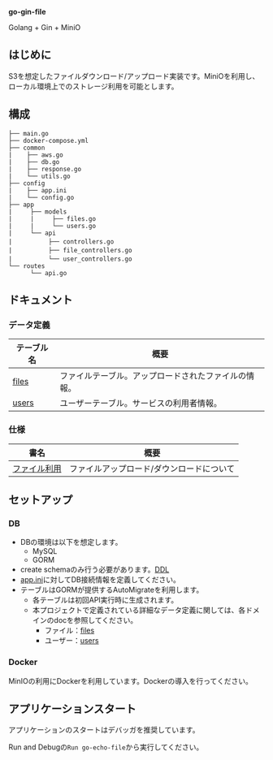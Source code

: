 **go-gin-file**

Golang + Gin + MiniO

## はじめに
S3を想定したファイルダウンロード/アップロード実装です。MiniOを利用し、ローカル環境上でのストレージ利用を可能とします。

## 構成
```
├── main.go
├── docker-compose.yml
├── common
|    ├── aws.go
|    ├── db.go
|    ├── response.go
|    └── utils.go
├── config
|    ├── app.ini
|    └── config.go
├── app
|     ├── models
|     |     ├── files.go
|     |     └── users.go
|     └── api
|　　　　　　├── controllers.go 
|　　　　　　├── file_controllers.go 
|　　　　　　└── user_controllers.go
└── routes
      └── api.go
```
## ドキュメント
### データ定義
| テーブル名                                                                         | 概要                                                 |
| ---------------------------------------------------------------------------------- | ---------------------------------------------------- |
| [files](https://github.com/chalmeal/go-gin-file/blob/master/.doc/data/mails.md)    | ファイルテーブル。アップロードされたファイルの情報。 |
| [users](https://github.com/chalmeal/go-gin-file/blob/master/.doc/data/historys.md) | ユーザーテーブル。サービスの利用者情報。             |

### 仕様
| 書名                                                                                    | 概要                                      |
| --------------------------------------------------------------------------------------- | ----------------------------------------- |
| [ファイル利用](https://github.com/chalmeal/go-gin-file/blob/master/.doc/method/file.md) | ファイルアップロード/ダウンロードについて |

## セットアップ

### DB
* DBの環境は以下を想定します。
  * MySQL
  * GORM
* create schemaのみ行う必要があります。[DDL](.db/setup/ddl-create-chema.sql)
* [app.ini](config/app.ini)に対してDB接続情報を定義してください。
* テーブルはGORMが提供するAutoMigrateを利用します。
  * 各テーブルは初回API実行時に生成されます。
  * 本プロジェクトで定義されている詳細なデータ定義に関しては、各ドメインのdocを参照してください。
    * ファイル：[files](https://github.com/chalmeal/go-gin-file/blob/master/.doc/data/files.md)
    * ユーザー：[users](https://github.com/chalmeal/go-gin-file/blob/master/.doc/data/users.md)

### Docker
MinIOの利用にDockerを利用しています。Dockerの導入を行ってください。

## アプリケーションスタート
アプリケーションのスタートはデバッガを推奨しています。

Run and Debugの`Run go-echo-file`から実行してください。